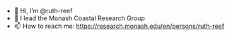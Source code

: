 - 👋 Hi, I’m @ruth-reef
- 👀 I lead the Monash Coastal Research Group
- 📫 How to reach me: https://research.monash.edu/en/persons/ruth-reef

<!---
ruth-reef/ruth-reef is a ✨ special ✨ repository because its `README.md` (this file) appears on your GitHub profile.
You can click the Preview link to take a look at your changes.
--->

